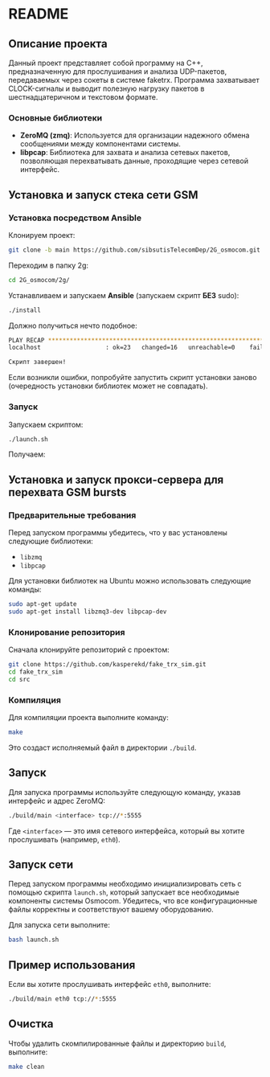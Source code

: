 # README

## Описание проекта

Данный проект представляет собой программу на C++, предназначенную для прослушивания и анализа UDP-пакетов, передаваемых через сокеты в системе faketrx. Программа захватывает CLOCK-сигналы и выводит полезную нагрузку пакетов в шестнадцатеричном и текстовом формате. 

### Основные библиотеки
- **ZeroMQ (zmq)**: Используется для организации надежного обмена сообщениями между компонентами системы.
- **libpcap**: Библиотека для захвата и анализа сетевых пакетов, позволяющая перехватывать данные, проходящие через сетевой интерфейс.

## Установка и запуск стека сети GSM

### Установка посредством Ansible
Клонируем проект:
```sh
git clone -b main https://github.com/sibsutisTelecomDep/2G_osmocom.git
```
Переходим в папку 2g:

```sh
cd 2G_osmocom/2g/
```

Устанавливаем и запускаем <b>Ansible</b> (запускаем скрипт <b>БЕЗ</b> sudo): 
```sh
./install
```
Должно получиться нечто подобное:
```sh
PLAY RECAP **************************************************************************
localhost                  : ok=23   changed=16   unreachable=0    failed=0    skipped=0    rescued=0    ignored=0   

Скрипт завершен!
```
Если возникли ошибки, попробуйте запустить скрипт установки заново (очередность установки библиотек может не совпадать).

### Запуск

Запускаем скриптом:
```sh
./launch.sh
```

Получаем:


## Установка и запуск прокси-сервера для перехвата GSM bursts

### Предварительные требования
Перед запуском программы убедитесь, что у вас установлены следующие библиотеки:
- `libzmq`
- `libpcap`

Для установки библиотек на Ubuntu можно использовать следующие команды:

```bash
sudo apt-get update
sudo apt-get install libzmq3-dev libpcap-dev
```

### Клонирование репозитория
Сначала клонируйте репозиторий с проектом:

```bash
git clone https://github.com/kasperekd/fake_trx_sim.git
cd fake_trx_sim
cd src
```

### Компиляция
Для компиляции проекта выполните команду:

```bash
make
```

Это создаст исполняемый файл в директории `./build`.

## Запуск

Для запуска программы используйте следующую команду, указав интерфейс и адрес ZeroMQ:

```bash
./build/main <interface> tcp://*:5555
```

Где `<interface>` — это имя сетевого интерфейса, который вы хотите прослушивать (например, `eth0`).

## Запуск сети
Перед запуском программы необходимо инициализировать сеть с помощью скрипта `launch.sh`, который запускает все необходимые компоненты системы Osmocom. Убедитесь, что все конфигурационные файлы корректны и соответствуют вашему оборудованию.

Для запуска сети выполните:

```bash
bash launch.sh
```

## Пример использования
Если вы хотите прослушивать интерфейс `eth0`, выполните:

```bash
./build/main eth0 tcp://*:5555
```

## Очистка
Чтобы удалить скомпилированные файлы и директорию `build`, выполните:

```bash
make clean
```
